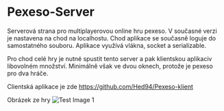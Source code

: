 # Pexeso-Server
Serverová strana pro multiplayerovou online hru pexeso.
V současné verzi je nastavena na chod na localhostu.
Chod aplikace se současně loguje do samostatného souboru.
Aplikace využívá vlákna, socket a serializable.

Pro chod celé hry je nutné spustit tento server a pak klientskou aplikaciv libovolném množství. Minimálně však ve dvou oknech, protože je pexeso pro dva hráče.

Clientská aplikace je zde
https://github.com/Hed94/Pexeso-klient

Obrázek ze hry
![Test Image 1](http://hed94.eu/obrazky/pexeso.PNG)
